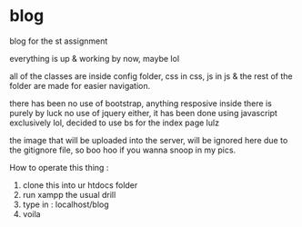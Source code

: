 # blog
blog for the st assignment 

everything is up & working by now, maybe lol

all of the classes are inside config folder, css in css, js in js & the rest of the folder are made for easier navigation.

there has been no use of bootstrap, anything resposive inside there is purely by luck
no use of jquery either, it has been done using javascript exclusively
lol, decided to use bs for the index page lulz

the image that will be uploaded into the server, will be ignored here due to the gitignore file, so boo hoo if you wanna snoop in my pics.


How to operate this thing :
1. clone this into ur htdocs folder
2. run xampp the usual drill
3. type in : localhost/blog
4. voila
